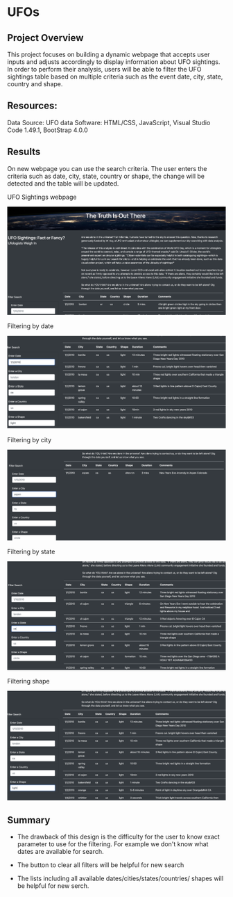 # UFOs

## Project Overview

This project focuses on building a dynamic webpage that accepts user inputs and adjusts accordingly to display information about UFO sightings.
In order to perform their analysis, users will be able to filter the UFO sightings table based on multiple criteria such as the event date, city, state, country and shape.

## Resources:
Data Source: UFO data
Software: HTML/CSS, JavaScript, Visual Studio Code 1.49.1, BootStrap 4.0.0 

## Results

On  new webpage you can use the search criteria. The user enters the criteria such as date, city, state, country or shape, the change will be detected and the table will be updated.

UFO Sightings webpage

![Img1.png](static/images/Img1.png)

Filtering by  date

![Img2.png](static/images/Img2.png)

Filtering by city

![Img3.png](static/images/Img3.png)

Filtering by state

![Img4.png](static/images/Img4.png)

Filtering shape

![Img5.png](static/images/Img5.png)



## Summary 

- The drawback of this design is the difficulty for the user to know exact parameter to use for the filtering. For example we don't know what dates are available for search. 

- The button to clear all filters will be helpful for new search

- The lists including all available dates/cities/states/countries/ shapes  will be helpful for new serch.
